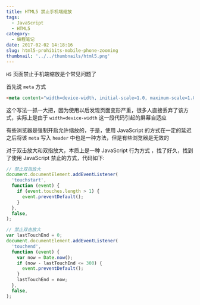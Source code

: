```yaml
---
title: HTML5 禁止手机端缩放
tags:
  - JavaScript
  - HTML5
category:
  - 编程笔记
date: 2017-02-02 14:18:16
slug: html5-prohibits-mobile-phone-zooming
thumbnail: '../../thumbnails/html5.png'
---
```


`H5` 页面禁止手机端缩放是个常见问题了

首先说 `meta` 方式

```html
<meta content="width=device-width, initial-scale=1.0, maximum-scale=1.0, user-scalable=0;" name="viewport" />
```

这个写法一抓一大把，因为使用以后发现页面变形严重，很多人直接丢弃了该方式，实际上是由于 `width=device-width` 这一段代码引起的屏幕自适应

有些浏览器是强制开启允许缩放的，于是，使用 JavaScript 的方式在一定的延迟之后将该 `meta` 写入 `header` 中也是一种方法，但是有些浏览器是无效的

对于双击放大和双指放大，本质上是一种 JavaScript 行为方式 ，找了好久，找到了使用 JavaScript 禁止的方式，代码如下:

```js
// 禁止双指放大
document.documentElement.addEventListener(
  'touchstart',
  function (event) {
    if (event.touches.length > 1) {
      event.preventDefault();
    }
  },
  false,
);

// 禁止双击放大
var lastTouchEnd = 0;
document.documentElement.addEventListener(
  'touchend',
  function (event) {
    var now = Date.now();
    if (now - lastTouchEnd <= 300) {
      event.preventDefault();
    }
    lastTouchEnd = now;
  },
  false,
);
```
